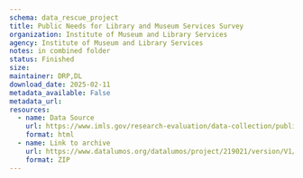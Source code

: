 ```yaml
---
schema: data_rescue_project 
title: Public Needs for Library and Museum Services Survey
organization: Institute of Museum and Library Services
agency: Institute of Museum and Library Services
notes: in combined folder
status: Finished
size: 
maintainer: DRP,DL
download_date: 2025-02-11
metadata_available: False
metadata_url: 
resources:
  - name: Data Source
    url: https://www.imls.gov/research-evaluation/data-collection/public-needs-library-and-museum-services-survey
    format: html
  - name: Link to archive
    url: https://www.datalumos.org/datalumos/project/219021/version/V1/view
    format: ZIP
---
```


